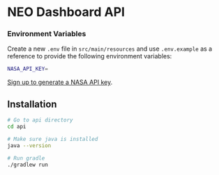 # NEO Dashboard API

### Environment Variables

Create a new `.env` file in `src/main/resources` and use `.env.example` as a reference to provide the following environment variables:

```sh
NASA_API_KEY=
```

[Sign up to generate a NASA API key](https://api.nasa.gov/#signUp).

## Installation

```sh
# Go to api directory
cd api

# Make sure java is installed
java --version

# Run gradle
./gradlew run
```